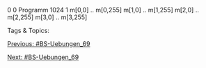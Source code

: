 0 0 Programm
1024 1 m[0,0] .. m[0,255]
m[1,0] .. m[1,255]
m[2,0] .. m[2,255]
m[3,0] .. m[3,255]

   Tags & Topics:
   

[Previous: #BS-Uebungen_69](BS-Uebungen_69.md)

[Next: #BS-Uebungen_69](BS-Uebungen_69.md)